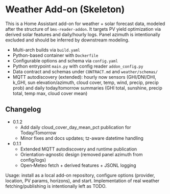 # Weather Add-on (Skeleton)

This is a Home Assistant add-on for weather + solar forecast data, modeled after the structure of `bms-reader-addon`. It targets PV yield optimization via derived solar features and daily/hourly logs. Panel azimuth is intentionally excluded and should be inferred by downstream modeling.

- Multi-arch builds via `build.yaml`
- Python-based container with `Dockerfile`
- Configurable options and schema via `config.yaml`
- Python entrypoint `main.py` with config reader `addon_config.py`
- Data contract and schemas under `CONTRACT.md` and `weather/schemas/`
- MQTT autodiscovery (extended): hourly now sensors (GHI/DNI/DHI, k_GHI, sun elevation/azimuth, cloud cover, temp, wind, precip, precip prob) and daily today/tomorrow summaries (GHI total, sunshine, precip total, temp max, cloud cover mean)

## Changelog

- 0.1.2
  - Add daily cloud_cover_day_mean_pct publication for Today/Tomorrow
  - Minor fixes and docs updates; tz-aware datetime handling
- 0.1.1
  - Extended MQTT autodiscovery and runtime publication
  - Orientation-agnostic design (removed panel azimuth from config/logs)
  - Open‑Meteo fetch + derived features + JSONL logging

Usage: install as a local add-on repository, configure options (provider, location, PV params, horizons), and start. Implementation of real weather fetching/publishing is intentionally left as TODO.
